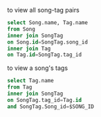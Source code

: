 to view all song-tag pairs
```sql
select Song.name, Tag.name
from Song
inner join SongTag
on Song.id=SongTag.song_id
inner join Tag
on Tag.id=SongTag.tag_id
```
to view a song's tags
```sql
select Tag.name
from Tag
inner join SongTag
on SongTag.tag_id=Tag.id
and SongTag.Song_id=$SONG_ID
```
